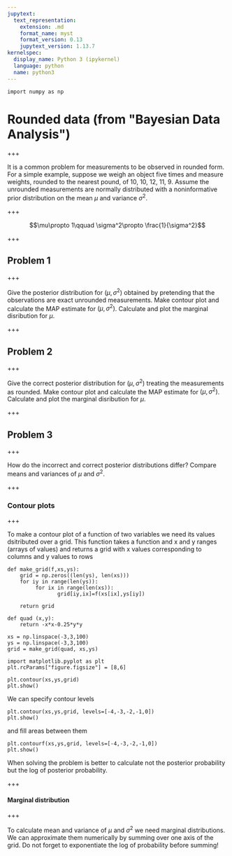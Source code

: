 ```yaml
---
jupytext:
  text_representation:
    extension: .md
    format_name: myst
    format_version: 0.13
    jupytext_version: 1.13.7
kernelspec:
  display_name: Python 3 (ipykernel)
  language: python
  name: python3
---
```


```{code-cell} ipython3
import numpy as np
```

# Rounded data  (from "Bayesian Data Analysis")

+++

It is a common problem for measurements to be observed in rounded form. For a simple example, suppose we weigh an object five times and measure weights, rounded to the nearest pound, of 10, 10, 12, 11, 9. Assume the unrounded measurements are normally distributed with a noninformative prior distribution on the mean $\mu$ and variance $\sigma^2$.

+++

$$\mu\propto 1\qquad \sigma^2\propto \frac{1}{\sigma^2}$$

+++

## Problem 1

+++

Give the posterior distribution for $(\mu, \sigma^2)$ obtained by pretending that the observations are exact unrounded measurements. Make contour plot and calculate the MAP estimate for $(\mu,\sigma^2)$. Calculate and plot the marginal disribution for $\mu$. 

+++

## Problem 2

+++

Give the correct posterior distribution for $(\mu, \sigma^2)$ treating the measurements as rounded. Make contour plot and calculate the MAP estimate for $(\mu,\sigma^2)$. Calculate and plot the marginal disribution for $\mu$. 

+++

## Problem 3

+++

How do the incorrect and correct posterior distributions differ? Compare means and variances of $\mu$ and $\sigma^2$.

+++

### Contour plots

+++

To make a contour plot of a function of two variables we need its values dsitributed over a grid. This function takes a function and x and y ranges (arrays of values) and returns a grid with x values corresponding to columns and y values to rows

```{code-cell} ipython3
def make_grid(f,xs,ys):
    grid = np.zeros((len(ys), len(xs)))
    for iy in range(len(ys)):
         for ix in range(len(xs)):
                grid[iy,ix]=f(xs[ix],ys[iy])
            
    return grid    
```

```{code-cell} ipython3
def quad (x,y):
    return -x*x-0.25*y*y 
```

```{code-cell} ipython3
xs = np.linspace(-3,3,100)
ys = np.linspace(-3,3,100)
grid = make_grid(quad, xs,ys)
```

```{code-cell} ipython3
import matplotlib.pyplot as plt
plt.rcParams["figure.figsize"] = [8,6]
```

```{code-cell} ipython3
plt.contour(xs,ys,grid)
plt.show()
```

We can specify contour levels

```{code-cell} ipython3
plt.contour(xs,ys,grid, levels=[-4,-3,-2,-1,0])
plt.show()
```

and fill areas between them

```{code-cell} ipython3
plt.contourf(xs,ys,grid, levels=[-4,-3,-2,-1,0])
plt.show()
```

When solving the problem is better to calculate not the posterior probability but the log of posterior probability.

+++

#### Marginal distribution

+++

To calculate mean and variance of $\mu$ and $\sigma^2$ we need marginal distributions. We can approximate them  numerically by summing over one axis of the grid.
Do not forget to exponentiate the log of probability before summing!
